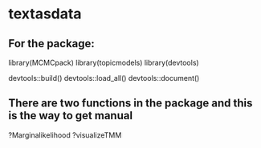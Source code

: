 # textasdata
## For the package:

library(MCMCpack)
library(topicmodels)
library(devtools)

devtools::build()
devtools::load_all()
devtools::document()

## There are two functions in the package and this is the way to get manual
?Marginalikelihood 
?visualizeTMM